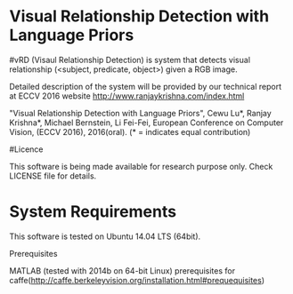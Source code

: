 # Visual Relationship Detection with Language Priors

#vRD (Visaul Relationship Detection) is system that detects visual relationship (<subject, predicate, object>) given a RGB image.

Detailed description of the system will be provided by our technical report at ECCV 2016 website http://www.ranjaykrishna.com/index.html

"Visual Relationship Detection with Language Priors",
Cewu Lu*, Ranjay Krishna*, Michael Bernstein, Li Fei-Fei, European Conference on Computer Vision, 
(ECCV 2016), 2016(oral). (* = indicates equal contribution)

#Licence

This software is being made available for research purpose only. Check LICENSE file for details.

# System Requirements

This software is tested on Ubuntu 14.04 LTS (64bit).

Prerequisites

MATLAB (tested with 2014b on 64-bit Linux)
prerequisites for caffe(http://caffe.berkeleyvision.org/installation.html#prequequisites)

